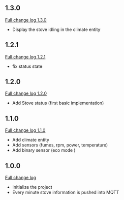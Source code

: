 <!-- https://developers.home-assistant.io/docs/add-ons/presentation#keeping-a-changelog -->

## 1.3.0

[Full change log 1.3.0](https://github.com/bertrandgressier/mcz-stove-gateway/releases/tag/1.3.0)

- Display the stove idling in the climate entity

## 1.2.1

[Full change log 1.2.1](https://github.com/bertrandgressier/mcz-stove-gateway/releases/tag/1.2.1)

- fix status state

## 1.2.0

[Full change log 1.2.0](https://github.com/bertrandgressier/mcz-stove-gateway/releases/tag/1.2.0)

- Add Stove status (first basic implementation)

## 1.1.0

[Full change log 1.1.0](https://github.com/bertrandgressier/mcz-stove-gateway/releases/tag/1.1.0)

- Add climate entity
- Add sensors (fumes, rpm, power, temperature)
- Add binary sensor (eco mode )

## 1.0.0

[Full change log](https://github.com/bertrandgressier/mcz-stove-gateway/releases/tag/1.0.0)

- Initialize the project
- Every minute stove information is pushed into MQTT
